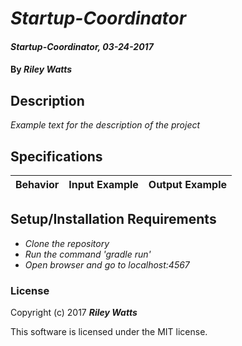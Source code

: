 # _Startup-Coordinator_

#### _Startup-Coordinator, 03-24-2017_

#### By _**Riley Watts**_

## Description
_Example text for the description of the project_


## Specifications

| Behavior                   | Input Example     | Output Example    |
| -------------------------- | -----------------:| -----------------:|



## Setup/Installation Requirements

* _Clone the repository_
* _Run the command 'gradle run'_
* _Open browser and go to localhost:4567_


### License

Copyright (c) 2017 **_Riley Watts_**

This software is licensed under the MIT license.
